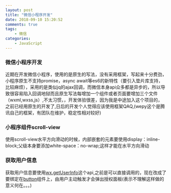 ```yaml
---
layout: post
title: "微信小程序开发"
date: 2018-09-10 15:20:52
comments: true
tags: 
	- 微信
categories:
	- JavaScript 
---
```

### 微信小程序开发
近期在开发微信小程序，使用的是原生的写法，没有采用框架，写起来十分费劲，小程序原生不支持promise，async await等es6的新特性（要引入垫片库支持，比较麻烦），采用的是类似jq的ajax回调，而微信本身api众多都是异步的，所以导致很容易陷入回调地狱而且原生写法每增加一个组件或者页面要增加三个文件（wxml,wxss,js）,不太习惯，，开发体验很差，因为我是中途加入这个项目的，之前已经用原生的开发了,日后的开发个人觉得应该使用框架QAQ,(wepy这个是腾讯自己的框架，有团队在维护，稳定性相对较好)
### 小程序组件scroll-view
使用scroll-view水平方向滑动的时候，内部嵌套的元素要使用display：inline-block;父级本身要添加white-space：no-wrap;这样才能在水平方向滑动
### 获取用户信息
获取用户信息要使用[wx.getUserInfo](https://developers.weixin.qq.com/miniprogram/dev/api/open.html#wxgetuserinfoobject)这个api,之前是可以直接调用的，现在改成了要绑定在[button](https://developers.weixin.qq.com/miniprogram/dev/component/button.html)组件上，由用户主动触发才会弹出授权面板(表示不理解这样做的意义何在。。。)